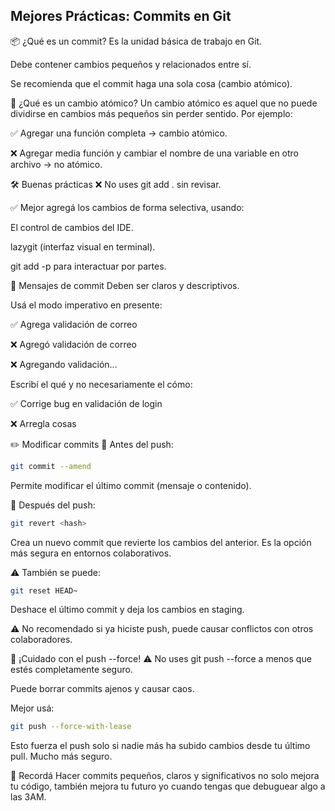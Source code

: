 ## Mejores Prácticas: Commits en Git

📦 ¿Qué es un commit?
Es la unidad básica de trabajo en Git.

Debe contener cambios pequeños y relacionados entre sí.

Se recomienda que el commit haga una sola cosa (cambio atómico).

🧬 ¿Qué es un cambio atómico?
Un cambio atómico es aquel que no puede dividirse en cambios más pequeños sin perder sentido. Por ejemplo:

✅ Agregar una función completa → cambio atómico.

❌ Agregar media función y cambiar el nombre de una variable en otro archivo → no atómico.

🛠️ Buenas prácticas
❌ No uses git add . sin revisar.

✅ Mejor agregá los cambios de forma selectiva, usando:

El control de cambios del IDE.

lazygit (interfaz visual en terminal).

git add -p para interactuar por partes.

📝 Mensajes de commit
Deben ser claros y descriptivos.

Usá el modo imperativo en presente:

✅ Agrega validación de correo

❌ Agregó validación de correo

❌ Agregando validación...

Escribí el qué y no necesariamente el cómo:

✅ Corrige bug en validación de login

❌ Arregla cosas

✏️ Modificar commits
🔧 Antes del push:
``` bash
git commit --amend
```
Permite modificar el último commit (mensaje o contenido).

🧨 Después del push:
```bash
git revert <hash>
```
Crea un nuevo commit que revierte los cambios del anterior.
Es la opción más segura en entornos colaborativos.

⚠️ También se puede:
```bash
git reset HEAD~
```
Deshace el último commit y deja los cambios en staging.

⚠️ No recomendado si ya hiciste push, puede causar conflictos con otros colaboradores.

🚫 ¡Cuidado con el push --force!
⚠️ No uses git push --force a menos que estés completamente seguro.

Puede borrar commits ajenos y causar caos.

Mejor usá:

```bash
git push --force-with-lease
```
Esto fuerza el push solo si nadie más ha subido cambios desde tu último pull. Mucho más seguro.

🧠 Recordá
Hacer commits pequeños, claros y significativos no solo mejora tu código, también mejora tu futuro yo cuando tengas que debuguear algo a las 3AM.